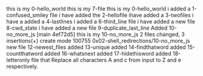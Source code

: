 this is my 0-hello_world 
this is my 7-file
this is my 0-hello_world
i added a 1-confused_smiley file 
 i have added the 2-hellofile
ihave added a 3-twofiles
i have a added a 4-lastlines
 i added a 6-third_line file 
i have added a new file 8-cwd_state
i have added a new file 9-duplicate_last_line
Added 10-no_more_js
[main 4ef72d5] this is my 10-no_more_js
 2 files changed, 3 insertions(+)
 create mode 100755 0x02-shell_redirections/10-no_more_js
new file 12-newest_files
added 13-unique
added 14-findthatword
added 15-countthatword
added 16-whatsnext
added 17-hidethisword
added 18-letteronly
file that Replace all characters A and c from input to Z and e respectively.
